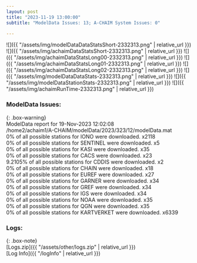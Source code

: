 ```yaml
---
layout: post
title: "2023-11-19 13:00:00"
subtitle: "ModelData Issues: 13; A-CHAIM System Issues: 0"

---
```


![]({{ "/assets/img/modelDataDataStatsShort-2332313.png" | relative_url }})
![]({{ "/assets/img/achaimDataStatsShort-2332313.png" | relative_url }})
![]({{ "/assets/img/achaimDataStatsLong00-2332313.png" | relative_url }})
![]({{ "/assets/img/achaimDataStatsLong01-2332313.png" | relative_url }})
![]({{ "/assets/img/achaimDataStatsLong02-2332313.png" | relative_url }})
![]({{ "/assets/img/modelDataDataStats-2332313.png" | relative_url }})
![]({{ "/assets/img/modelDataStationStats-2332313.png" | relative_url }})
![]({{ "/assets/img/achaimRunTime-2332313.png" | relative_url }})


### ModelData Issues:  
  
{: .box-warning}  
 ModelData report for 19-Nov-2023 12:02:08   
 /home2/achaim1/A-CHAIM/modelData/2023/323/12/modelData.mat   
 0% of all possible stations for IONO were downloaded. x2118   
 0% of all possible stations for SENTINEL were downloaded. x5   
 0% of all possible stations for KASI were downloaded. x35   
 0% of all possible stations for CACS were downloaded. x23   
 9.2105% of all possible stations for CDDIS were downloaded. x2   
 0% of all possible stations for CHAIN were downloaded. x18   
 0% of all possible stations for EUREF were downloaded. x27   
 0% of all possible stations for GARNER were downloaded. x34   
 0% of all possible stations for GREF were downloaded. x34   
 0% of all possible stations for IGS were downloaded. x34   
 0% of all possible stations for NOAA were downloaded. x35   
 0% of all possible stations for QGN were downloaded. x35   
 0% of all possible stations for KARTVERKET were downloaded. x6339   
  


### Logs:  
  
{: .box-note}  
[Logs.zip]({{ "/assets/other/logs.zip" | relative_url }})  
[Log Info]({{ "/logInfo" | relative_url }})  
